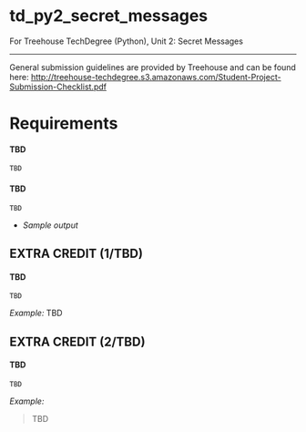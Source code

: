 # td_py2_secret_messages
For Treehouse TechDegree (Python), Unit 2: Secret Messages

---
General submission guidelines are provided by Treehouse and can be found here: http://treehouse-techdegree.s3.amazonaws.com/Student-Project-Submission-Checklist.pdf


# Requirements

#### TBD
    TBD

#### TBD
    TBD
* *Sample output*

## EXTRA CREDIT (1/TBD)
#### TBD
    TBD
*Example:* TBD

## EXTRA CREDIT (2/TBD)
#### TBD
    TBD
*Example:*
> TBD
